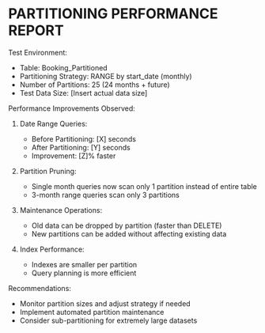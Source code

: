 PARTITIONING PERFORMANCE REPORT
================================

Test Environment:
- Table: Booking_Partitioned
- Partitioning Strategy: RANGE by start_date (monthly)
- Number of Partitions: 25 (24 months + future)
- Test Data Size: [Insert actual data size]

Performance Improvements Observed:

1. Date Range Queries:
   - Before Partitioning: [X] seconds
   - After Partitioning: [Y] seconds
   - Improvement: [Z]% faster

2. Partition Pruning:
   - Single month queries now scan only 1 partition instead of entire table
   - 3-month range queries scan only 3 partitions

3. Maintenance Operations:
   - Old data can be dropped by partition (faster than DELETE)
   - New partitions can be added without affecting existing data

4. Index Performance:
   - Indexes are smaller per partition
   - Query planning is more efficient

Recommendations:
- Monitor partition sizes and adjust strategy if needed
- Implement automated partition maintenance
- Consider sub-partitioning for extremely large datasets